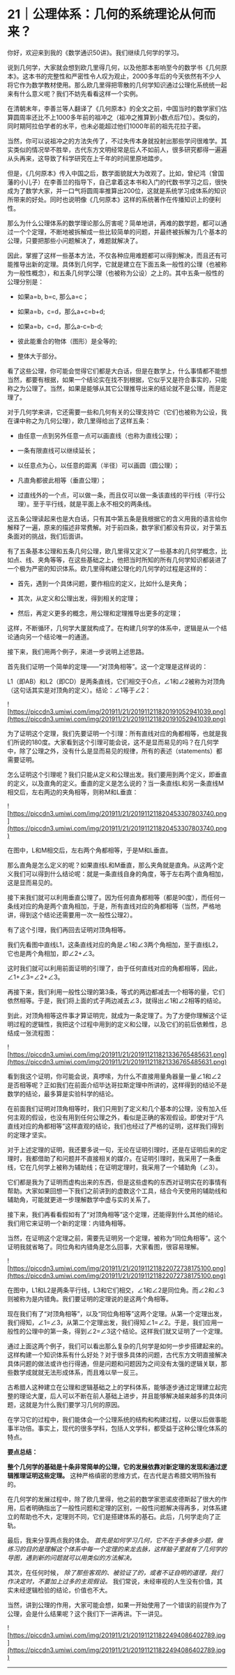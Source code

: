 # 21｜公理体系：几何的系统理论从何而来？

你好，欢迎来到我的《数学通识50讲》。我们继续几何学的学习。

说到几何学，大家就会想到欧几里得几何，以及他那本影响至今的数学书《几何原本》。这本书的完整性和严密性令人叹为观止，2000多年后的今天依然有不少人将它作为数学教材使用。那么欧几里得把零散的几何学知识通过公理化系统统一起来有什么意义呢？我们不妨先看看这样一个实例。

在清朝末年，李善兰等人翻译了《几何原本》的全文之前，中国当时的数学家们估算圆周率还比不上1000多年前的祖冲之（祖冲之推算到小数点后7位）。类似的，同时期阿拉伯学者的水平，也未必能超过他们1000年前的祖先花拉子密。

当然，你可以说祖冲之的方法失传了，不过失传本身就投射出那些学问很难学。其实类似的情况举不胜举，古代东方文明经常是后人不如前人，很多研究都得一遍遍从头再来，这导致了科学研究在上千年的时间里原地踏步。

但是，《几何原本》传入中国之后，数学面貌就大为改观了。比如，曾纪鸿（曾国藩的小儿子）在李善兰的指导下，自己拿着这本书和入门的代数书学习之后，很快成为了数学大家，并一口气将圆周率推算出200位，这就是系统学习成体系的知识所带来的好处。同时也说明像《几何原本》这样的系统著作在传播知识上的便利性。

那么为什么公理体系的数学理论那么厉害呢？简单地讲，再难的数学题，都可以通过一个个定理，不断地被拆解成一些比较简单的问题，并最终被拆解为几个基本的公理，只要把那些小问题解决了，难题就解决了。

因此，掌握了这样一些基本方法，不仅各种应用难题都可以得到解决，而且还有可能推导出新的定理。具体到几何学，它就是建立在下面五条一般性的公理（也被称为一般性概念），和五条几何学公理（也被称为公设）之上的。其中五条一般性的公理分别是：

* 如果a=b, b=c, 那么a=c；

* 如果a=b，c=d，那么a+c=b+d;

* 如果a=b，c=d，那么a-c=b-d;

* 彼此能重合的物体（图形）是全等的;

* 整体大于部分。

看了这些公理，你可能会觉得它们都是大白话，但是在数学上，什么事情都不能想当然，都要有根据，如果一个结论实在找不到根据，它似乎又是符合事实的，只能称之为公理了。当然，如果是能够从其它公理推导出来的结论就不是公理，而是定理了。

对于几何学来讲，它还需要一些和几何有关的公理支持它（它们也被称为公设，我在课中称之为几何公理），欧几里得给出了这样五条：

* 由任意一点到另外任意一点可以画直线（也称为直线公理）；

* 一条有限直线可以继续延长；

* 以任意点为心，以任意的距离（半径）可以画圆（圆公理）；

* 凡直角都彼此相等（垂直公理）；

* 过直线外的一个点，可以做一条，而且仅可以做一条该直线的平行线（平行公理）。至于平行线，就是平面上永不相交的两条线。

这五条公理读起来也是大白话，只有其中第五条是我根据它的含义用我的语言给你解释了一遍，原来的描述非常费解。对于前四条，数学家们都没有异议，对于第五条面对的挑战，我们后面讲。

有了五条基本公理和五条几何公理，欧几里得又定义了一些基本的几何学概念，比如点、线、夹角等等，在这些基础之上，他把当时所知的所有几何学知识都装进了一个极为严密的知识体系。欧几里得构建公理化的几何学的过程是这样的：

* 首先，遇到一个具体问题，要作相应的定义，比如什么是夹角；

* 其次，从定义和公理出发，得到相关的定理；

* 然后，再定义更多的概念，用公理和定理推导出更多的定理；

这样，不断循环，几何学大厦就构成了。在构建几何学的体系中，逻辑是从一个结论通向另一个结论唯一的通道。

接下来，我们用两个例子，来进一步说明上述思路。

首先我们证明一个简单的定理——“对顶角相等”。这一个定理是这样说的：

L1（即AB）和L2（即CD）是两条直线，它们相交于O点，∠1和∠2被称为对顶角（这句话其实是对顶角的定义）。结论：∠1等于∠2：

![https://piccdn3.umiwi.com/img/201911/21/201911211820191052941039.png](https://piccdn3.umiwi.com/img/201911/21/201911211820191052941039.png)

为了证明这个定理，我们先要证明一个引理：所有直线对应的角都相等，也就是我们所说的180度。大家看到这个引理可能会说，这不是显而易见的吗？在几何学中，除了公理之外，没有什么是显而易见的规律，所有的表述（statements）都需要证明。

怎么证明这个引理呢？我们只能从定义和公理出发。我们要用到两个定义，即垂直的定义，以及直角的定义。垂直的定义是怎么说的？当一条直线L和另一条直线M相交后，左右两边的夹角相等，则称M和L垂直：

![https://piccdn3.umiwi.com/img/201911/21/201911211820453307803740.png](https://piccdn3.umiwi.com/img/201911/21/201911211820453307803740.png)

在图中，L和M相交后，左右两个角都相等，于是M和L垂直。

那么直角是怎么定义的呢？如果直线L和M垂直，那么夹角就是直角。从这两个定义我们可以得到什么结论呢：就是一条直线自身的角度，等于左右两个直角相加，这是显而易见的。

接下来我们就可以利用垂直公理了。因为任何直角都相等（都是90度），而任何一条线对应的角是两个直角相加，于是，所有直线对应的角都相等（当然，严格地讲，得到这个结论还需要用一次一般性公理2）。

有了这个引理，我们再回去证明对顶角相等。

我们先看图中直线L1，这条直线对应的角是∠1和∠3两个角相加，至于直线L2，它也是两个角相加，即∠2+∠3。

这时我们就可以利用前面证明的引理了，由于任何直线对应的角都相等，因此，∠1+∠3=∠2+∠3。

再接下来，我们利用一般性公理的第3条，等式的两边都减去一个相等的量，它们依然相等。于是，我们将上面的式子两边减去∠3，就得出∠1和∠2相等的结论。

到此，对顶角相等这件事才算证明完，就成为一条定理了。为了方便你理解这个证明过程的逻辑性，我把这个过程中用到的定义和公理，以及它们的前后依赖性，总结成一张流程图：

![https://piccdn3.umiwi.com/img/201911/21/201911211821336765485631.png](https://piccdn3.umiwi.com/img/201911/21/201911211821336765485631.png)

看到我这个证明，你可能会说，真啰嗦，为什么不直接用量角器量一量∠1和∠2是否相等呢？正如我们在前面介绍毕达哥拉斯定理中所讲的，这样得到的结论不是数学的结论，最多算是实验科学的结论。

在前面我们证明对顶角相等时，我们只用到了定义和几个基本的公理，没有加入任何主观的假设，也没有用到任何公理之外，看似是正确的客观假设。即使对于“凡直线对应的角都相等”这样直观的结论，我们也经过了严格的证明，这样我们得到的定理才坚实。

对于上述定理的证明，我还要多说一句，无论在证明引理时，还是在证明后来的定理时，我都借助了和问题并不直接相关的媒介。在证明引理时，我采用了一条垂线，它在几何学上被称为辅助线；在证明定理时，我采用了一个辅助角（∠3）。

它们都是我为了证明而虚构出来的东西，但是这些虚构的东西对证明实在的事情有帮助。大家如果回想一下我们之前讲到的虚数这个工具，结合今天使用的辅助线和辅助角，可能就更进一步理解数学中虚与实的关系了。

接下来，我们再看看假如有了“对顶角相等”这个定理，还能得到什么其他的结论。我们用它来证明一个新的定理：内错角相等。

当然，在证明这个定理之前，需要先证明另一个定理，被称为“同位角相等”。这个证明我就省略了。同位角和内错角是怎么回事，大家看图，很容易理解。

![https://piccdn3.umiwi.com/img/201911/21/201911211822072738175100.png](https://piccdn3.umiwi.com/img/201911/21/201911211822072738175100.png)

在图中，L1和L2是两条平行线，L3和它们相交，∠1和∠2是同位角。而∠2和∠3则被称为是内错角。我们要证明的定理说的是这两个角相等。

现在我们有了“对顶角相等”，以及“同位角相等”这两个定理。从第一个定理出发，我们得知，∠1=∠3，从第二个定理出发，我们得知∠1=∠2。于是，我们应用一般性的公理中的第一条，得到∠2=∠3这个结论。这样我们就又证明了一个定理。

通过上面这两个例子，我们可以看出那么复杂的几何学是如何一步步搭建起来的。这样构建一个知识体系有什么好处？对于很多具体的问题，古代东方文明直接解决具体问题的做法或许也行得通，但是问题和问题因为之间没有太强的逻辑关联，那些数学成就就无法形成体系，而且难以举一反三。

古希腊人这种建立在公理和逻辑基础之上的学科体系，能够逐步通过定理建立起完整的理论大厦，后人可以不断在前人基础上进步，并且能够解决越来越多的具体问题，这就是为什么我们要学习几何的原因。

在学习它的过程中，我们能体会一个公理系统的结构和构建过程，以便以后做事能事半功倍。事实上，现代的很多学科，包括人文学科，都受益于这种公理化体系的特点。

 **要点总结：**

 **整个几何学的基础是十条非常简单的公理，它的发展依靠对新定理的发现和通过逻辑推理证明这些定理。** 这种严格缜密的思维方式，在古代是古希腊文明所独有的。

在几何学的发展过程中，除了欧几里得，他之前的数学家恩诺皮德斯起了很大的作用，后者明确指出了一般性问题和定理的区别，一般性问题解决得再多，对体系建立的帮助也不大，定理则不同，它们是搭建体系的基石。此后，几何学走向了正轨。

最后，我来分享两点我的体会。 *首先是如何学习几何，它不在于多做多少题，做练习的目的是理解这个体系中每一个定理的来龙去脉，这样脑子里就有了几何学的导图，遇到新的问题就可以用类似的方法解决。*

其次，在任何时候， *除了那些客观的、被验证了的，或者不证自明的道理，我们作决定时，不要加上过多的主观假设。* 我们常说，未经审视的人生没有价值，其实未经逻辑检验的结论，价值也不大。

当然，讲到公理的作用，大家可能会想，如果一开始使用了一个错误的前提作为了公理，会是什么结果呢？这个我们下一讲再讲。下一讲见。

![https://piccdn3.umiwi.com/img/201911/21/201911211822494086402789.jpg](https://piccdn3.umiwi.com/img/201911/21/201911211822494086402789.jpg)

---

